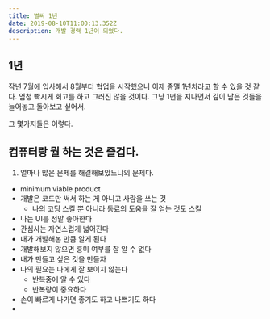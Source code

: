 ```yaml
---
title: 벌써 1년
date: 2019-08-10T11:00:13.352Z
description: 개발 경력 1년이 되었다.
---
```

## 1년

작년 7월에 입사해서 8월부터 협업을 시작했으니 이제 증맬 1년차라고 할 수 있을 것 같다. 엄청 빡시게 회고를 하고 그러진 않을 것이다. 그냥 1년을 지나면서 깊이 남은 것들을 늘어놓고 돌아보고 싶어서.

그 몇가지들은 이렇다.
## 컴퓨터랑 뭘 하는 것은 즐겁다.
1. 얼마나 많은 문제를 해결해보았느냐의 문제다.
- minimum viable product
- 개발은 코드만 써서 하는 게 아니고 사람을 쓰는 것
  - 나의 코딩 스킬 뿐 아니라 동료의 도움을 잘 얻는 것도 스킬
- 나는 UI를 정말 좋아한다
- 관심사는 자연스럽게 넓어진다
- 내가 개발해본 만큼 알게 된다
- 개발해보지 않으면 흥미 여부를 잘 알 수 없다
- 내가 만들고 싶은 것을 만들자
- 나의 필요는 나에게 잘 보이지 않는다
	- 반복중에 알 수 있다
	- 반복량이 중요하다
- 손이 빠르게 나가면 좋기도 하고 나쁘기도 하다
- 
